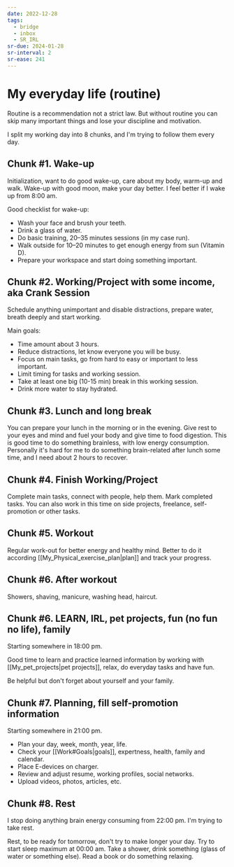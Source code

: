 ```yaml
---
date: 2022-12-28
tags:
  - bridge
  - inbox
  - SR_IRL
sr-due: 2024-01-28
sr-interval: 2
sr-ease: 241
---
```


# My everyday life (routine)

Routine is a recommendation not a strict law. But without routine you can skip
many important things and lose your discipline and motivation.

I split my working day into 8 chunks, and I'm trying to follow them every day.

## Chunk #1. Wake-up

Initialization, want to do good wake-up, care about my body, warm-up and walk.
Wake-up with good moon, make your day better. I feel better if I wake up from
8:00 am.

Good checklist for wake-up:

- Wash your face and brush your teeth.
- Drink a glass of water.
- Do basic training, 20–35 minutes sessions (in my case run).
- Walk outside for 10–20 minutes to get enough energy from sun (Vitamin D).
- Prepare your workspace and start doing something important.

## Chunk #2. Working/Project with some income, aka Crank Session

Schedule anything unimportant and disable distractions, prepare water, breath
deeply and start working.

Main goals:

- Time amount about 3 hours.
- Reduce distractions, let know everyone you will be busy.
- Focus on main tasks, go from hard to easy or important to less important.
- Limit timing for tasks and working session.
- Take at least one big (10-15 min) break in this working session.
- Drink more water to stay hydrated.

## Chunk #3. Lunch and long break

You can prepare your lunch in the morning or in the evening. Give rest to your
eyes and mind and fuel your body and give time to food digestion.
This is good time to do something brainless, with low energy consumption.
Personally it's hard for me to do something brain-related after lunch some time,
and I need about 2 hours to recover.

## Chunk #4. Finish Working/Project

Complete main tasks, connect with people, help them. Mark completed tasks. You
can also work in this time on side projects, freelance, self-promotion or other
tasks.

## Chunk #5. Workout

Regular work-out for better energy and healthy mind. Better to do it according
[[My_Physical_exercise_plan|plan]] and track your progress.

## Chunk #6. After workout

Showers, shaving, manicure, washing head, haircut.

## Chunk #6. LEARN, IRL, pet projects, fun (no fun no life), family

Starting somewhere in 18:00 pm.

Good time to learn and practice learned information by working with
[[My_pet_projects|pet projects]], relax, do everyday tasks and have fun.

Be helpful but don't forget about yourself and your family.

## Chunk #7. Planning, fill self-promotion information

Starting somewhere in 21:00 pm.

- Plan your day, week, month, year, life.
- Check your [[Work#Goals|goals]], expertness, health, family and calendar.
- Place E-devices on charger.
- Review and adjust resume, working profiles, social networks.
- Upload videos, photos, articles, etc.

## Chunk #8. Rest

I stop doing anything brain energy consuming from 22:00 pm. I'm trying to take
rest.

Rest, to be ready for tomorrow, don't try to make longer your day. Try to start
sleep maximum at 00:00 am. Take a shower, drink something (glass of water or
something else). Read a book or do something relaxing.
